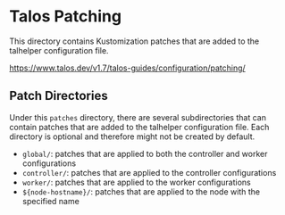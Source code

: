 # Talos Patching

This directory contains Kustomization patches that are added to the talhelper configuration file.

<https://www.talos.dev/v1.7/talos-guides/configuration/patching/>

## Patch Directories

Under this `patches` directory, there are several subdirectories that can contain patches that are added to the talhelper configuration file.
Each directory is optional and therefore might not be created by default.

- `global/`: patches that are applied to both the controller and worker configurations
- `controller/`: patches that are applied to the controller configurations
- `worker/`: patches that are applied to the worker configurations
- `${node-hostname}/`: patches that are applied to the node with the specified name
